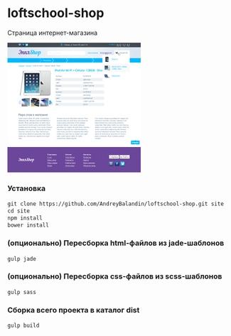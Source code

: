 # loftschool-shop
Страница интернет-магазина

![demo](demo.png)

### Установка
```
git clone https://github.com/AndreyBalandin/loftschool-shop.git site
cd site
npm install
bower install
```
### (опционально) Пересборка html-файлов из jade-шаблонов
```
gulp jade
```
### (опционально) Пересборка css-файлов из scss-шаблонов
```
gulp sass
```
### Сборка всего проекта в каталог dist
```
gulp build
```
